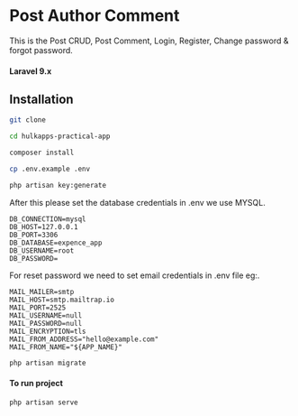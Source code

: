 # Post Author Comment

This is the Post CRUD, Post Comment, Login, Register, Change password & forgot password.

#### Laravel 9.x

## Installation

```bash
git clone 
```

```bash
cd hulkapps-practical-app
```

```bash
composer install
```

```bash
cp .env.example .env
```

```bash
php artisan key:generate
```

After this please set the database credentials in .env we use MYSQL.
```
DB_CONNECTION=mysql
DB_HOST=127.0.0.1
DB_PORT=3306
DB_DATABASE=expence_app
DB_USERNAME=root
DB_PASSWORD=
```

For reset password we need to set email credentials in .env file eg:.
```
MAIL_MAILER=smtp
MAIL_HOST=smtp.mailtrap.io
MAIL_PORT=2525
MAIL_USERNAME=null
MAIL_PASSWORD=null
MAIL_ENCRYPTION=tls
MAIL_FROM_ADDRESS="hello@example.com"
MAIL_FROM_NAME="${APP_NAME}"
```

```bash
php artisan migrate
```

#### To run project
```bash
php artisan serve
```
